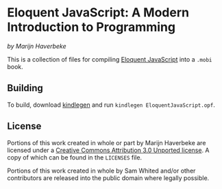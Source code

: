 # Eloquent JavaScript: A Modern Introduction to Programming
*by Marijn Haverbeke*

This is a collection of files for compiling [Eloquent JavaScript](http://eloquentjavascript.net/) into a `.mobi` book.

## Building

To build, download [kindlegen](http://www.amazon.com/gp/feature.html?ie=UTF8&docId=1000765211) and run `kindlegen EloquentJavaScript.opf`.

## License
Portions of this work created in whole or part by Marijn Haverbeke are licensed under a [Creative Commons Attribution 3.0 Unported license](http://creativecommons.org/licenses/by/3.0/). A copy of which can be found in the `LICENSES` file.

Portions of this work created in whole by Sam Whited and/or other contributors are released into the public domain where legally possible.
